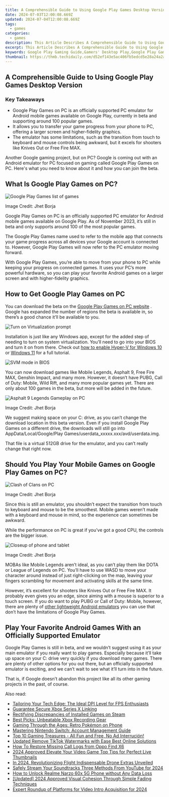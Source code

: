 ```yaml
---
title: A Comprehensible Guide to Using Google Play Games Desktop Version
date: 2024-07-03T12:00:08.669Z
updated: 2024-07-04T12:00:08.669Z
tags:
  - games
categories:
  - games
description: This Article Describes A Comprehensible Guide to Using Google Play Games Desktop Version
excerpt: This Article Describes A Comprehensible Guide to Using Google Play Games Desktop Version
keywords: Google Play Gaming Guide,Gamers' Desktop Play,Google Play Game Devices,Accessing GPP Desktop,Play Games on Desktop,Using GPP Mobile App,Android Gaming Platforms
thumbnail: https://thmb.techidaily.com/d52ef143e5ac406fb5edcd5e28a24a2a1379f299efd751d4b382d0440e3e89ad.jpg
---
```


## A Comprehensible Guide to Using Google Play Games Desktop Version

### Key Takeaways

* Google Play Games on PC is an officially supported PC emulator for Android mobile games available on Google Play, currently in beta and supporting around 100 popular games.
* It allows you to transfer your game progress from your phone to PC, offering a larger screen and higher-fidelity graphics.
* The emulator has some limitations, such as the transition from touch to keyboard and mouse controls being awkward, but it excels for shooters like Knives Out or Free Fire MAX.

 Another Google gaming project, but on PC? Google is coming out with an Android emulator for PC focused on gaming called Google Play Games on PC. Here's what you need to know about it and how you can join the beta.

## What Is Google Play Games on PC?

![Google Play Games list of games](https://static1.makeuseofimages.com/wordpress/wp-content/uploads/wm/2023/11/google-play-games-list-of-games.JPG)

 Image Credit: Jhet Borja

 Google Play Games on PC is an officially supported PC emulator for Android mobile games available on Google Play. As of November 2023, it’s still in beta and only supports around 100 of the most popular games.

 The Google Play Games name used to refer to the mobile app that connects your game progress across all devices your Google account is connected to. However, Google Play Games will now refer to the PC emulator moving forward.

 With Google Play Games, you’re able to move from your phone to PC while keeping your progress on connected games. It uses your PC’s more powerful hardware, so you can play your favorite Android games on a larger screen and with higher-fidelity graphics.

## How to Get Google Play Games on PC

 You can download the beta on the [Google Play Games on PC website](https://www.anrdoezrs.net/links/7251228/type/dlg/sid/UUmuoUeUpU2031043/https://play.google.com/googleplaygames#section-system-requirements) . Google has expanded the number of regions the beta is available in, so there’s a good chance it’ll be available to you.

![Turn on Virtualization prompt](https://static1.makeuseofimages.com/wordpress/wp-content/uploads/wm/2023/11/turn-on-virtualization-prompt.jpg)

 Installation is just like any Windows app, except for the added step of needing to turn on system virtualization. You’ll need to go into your BIOS and turn it on from there. Check out [how to enable Hyper-V for Windows 10](https://www.makeuseof.com/tag/create-virtual-machine-using-windows-10-hyper-v/) or [Windows 11](https://www.makeuseof.com/windows-11-enable-hyper-v/) for a full tutorial.

![SVM mode in BIOS](https://static1.makeuseofimages.com/wordpress/wp-content/uploads/2023/11/svm-mode-in-bios.jpg)

 You can now download games like Mobile Legends, Asphalt 9, Free Fire MAX, Genshin Impact, and many more. However, it doesn’t have PUBG, Call of Duty: Mobile, Wild Rift, and many more popular games yet. There are only about 100 games in the beta, but more will be added in the future.

![Asphalt 9 Legends Gameplay on PC](https://static1.makeuseofimages.com/wordpress/wp-content/uploads/wm/2023/11/asphalt-9-legends-gameplay-on-pc.JPG)

 Image Credit: Jhet Borja

 We suggest making space on your C: drive, as you can’t change the download location in this beta version. Even if you install Google Play Games on a different drive, the downloads will still go into AppData/Local/Google/Play Games/userdata\_xxxxx.xxx/avd/userdata.img.

 That file is a virtual 512GB drive for the emulator, and you can’t really change that right now.

## Should You Play Your Mobile Games on Google Play Games on PC?

![Clash of Clans on PC](https://static1.makeuseofimages.com/wordpress/wp-content/uploads/wm/2023/11/clash-of-clans-on-pc.JPG)

 Image Credit: Jhet Borja

 Since this is still an emulator, you shouldn’t expect the transition from touch to keyboard and mouse to be the smoothest. Mobile games weren’t made with a keyboard and mouse in mind, so the experience can sometimes be awkward.

 While the performance on PC is great if you’ve got a good CPU, the controls are the bigger issue.

![Closeup of phone and tablet](https://static1.makeuseofimages.com/wordpress/wp-content/uploads/wm/2023/09/closeup-of-phone-and-tablet.JPG)

 Image Credit: Jhet Borja

 MOBAs like Mobile Legends aren’t ideal, as you can’t play them like DOTA or League of Legends on PC. You’ll have to use WASD to move your character around instead of just right-clicking on the map, leaving your fingers scrambling for movement and activating skills at the same time.

 However, it’s excellent for shooters like Knives Out or Free Fire MAX. It probably even gives you an edge, since aiming with a mouse is superior to a touch screen. If you do want to play PUBG or Call of Duty: Mobile, however, there are plenty of [other lightweight Android emulators](https://www.makeuseof.com/lightweight-emulators-android-games-pc/) you can use that don’t have the limitations of Google Play Games.

## Play Your Favorite Android Games With an Officially Supported Emulator

 Google Play Games is still in beta, and we wouldn’t suggest using it as your main emulator if you really want to play games. Especially because it’ll take up space on your C: drive very quickly if you download many games. There are plenty of other options for you out there, but an officially supported emulator is exciting, and we can’t wait to see what it’ll turn into in the future.

 That is, if Google doesn’t abandon this project like all its other gaming projects in the past, of course.


<ins class="adsbygoogle"
     style="display:block"
     data-ad-format="autorelaxed"
     data-ad-client="ca-pub-7571918770474297"
     data-ad-slot="1223367746"></ins>



<ins class="adsbygoogle"
     style="display:block"
     data-ad-client="ca-pub-7571918770474297"
     data-ad-slot="8358498916"
     data-ad-format="auto"
     data-full-width-responsive="true"></ins>

<span class="atpl-alsoreadstyle">Also read:</span>
<div><ul>
<li><a href="https://games-able.techidaily.com/tailoring-your-tech-edge-the-ideal-dpi-level-for-fps-enthusiasts/"><u>Tailoring Your Tech Edge: The Ideal DPI Level for FPS Enthusiasts</u></a></li>
<li><a href="https://games-able.techidaily.com/guarantee-secure-xbox-series-x-linking/"><u>Guarantee Secure Xbox Series X Linking</u></a></li>
<li><a href="https://games-able.techidaily.com/rectifying-discrepancies-of-installed-games-on-steam/"><u>Rectifying Discrepancies of Installed Games on Steam</u></a></li>
<li><a href="https://games-able.techidaily.com/best-picks-unbeatable-xbox-recording-gear/"><u>Best Picks: Unbeatable Xbox Recording Gear</u></a></li>
<li><a href="https://games-able.techidaily.com/gaming-through-the-ages-retro-pokemon-on-phone/"><u>Gaming Through the Ages: Retro Pokémon on Phone</u></a></li>
<li><a href="https://games-able.techidaily.com/mastering-nintendo-switch-account-management-guide/"><u>Mastering Nintendo Switch: Account Management Guide</u></a></li>
<li><a href="https://games-able.techidaily.com/1719158614733-top-10-gaming-treasures-all-fun-and-free-no-ad-interrucion/"><u>Top 10 Gaming Treasures - All Fun and Free, No Ad Interrución!</u></a></li>
<li><a href="https://ai-driven-video-production.techidaily.com/updated-remove-tiktok-watermarks-with-ease-best-online-solutions/"><u>Updated Remove TikTok Watermarks with Ease Best Online Solutions</u></a></li>
<li><a href="https://blog-min.techidaily.com/how-to-restore-missing-call-logs-from-oppo-find-x6-by-fonelab-android-recover-call-logs/"><u>How To  Restore Missing Call Logs from Oppo Find X6</u></a></li>
<li><a href="https://youtube-data.techidaily.com/approved-elevate-your-video-game-top-tips-for-perfect-live-thumbnails/"><u>2024 Approved  Elevate Your Video Game  Top Tips for Perfect Live Thumbnails</u></a></li>
<li><a href="https://extra-skills.techidaily.com/in-2024-revolutionizing-flight-indispensable-drone-extras-unveiled/"><u>In 2024, Revolutionizing Flight  Indispensable Drone Extras Unveiled</u></a></li>
<li><a href="https://facebook-video-footage.techidaily.com/safely-stream-your-soundtracks-three-methods-from-youtube-for-2024/"><u>Safely Stream Your Soundtracks  Three Methods From YouTube for 2024</u></a></li>
<li><a href="https://easy-unlock-android.techidaily.com/how-to-unlock-realme-narzo-60x-5g-phone-without-any-data-loss-by-drfone-android/"><u>How to Unlock Realme Narzo 60x 5G Phone without Any Data Loss</u></a></li>
<li><a href="https://screen-activity-recording.techidaily.com/updated-2024-approved-visual-cohesion-through-simple-fading-techniques/"><u>[Updated] 2024 Approved  Visual Cohesion Through Simple Fading Techniques</u></a></li>
<li><a href="https://youtube-stream.techidaily.com/expert-roundup-of-platforms-for-video-intro-acquisition-for-2024/"><u>Expert Roundup of Platforms for Video Intro Acquisition for 2024</u></a></li>
</ul></div>
